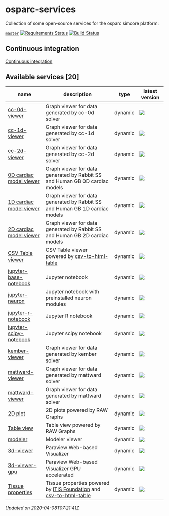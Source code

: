 # osparc-services

Collection of some open-source services for the osparc simcore platform:

<!-- NOTE: when branched replace `master` in urls -->
[`master`](https://github.com/itisfoundation/osparc-services/tree/master)
[![Requirements Status](https://requires.io/github/ITISFoundation/osparc-services/requirements.svg?branch=master)](https://requires.io/github/ITISFoundation/osparc-services/requirements/?branch=master)
[![Build Status](https://travis-ci.com/ITISFoundation/osparc-services.svg?branch=master)](https://travis-ci.com/ITISFoundation/osparc-services)


## Continuous integration

[Continuous integration](ci/README.md)




<!-- TOC_BEGIN -->
<!-- Automaticaly produced by scripts/auto-doc/create-toc.py on 2020-04-08T07:21:41Z -->
## Available services [20]
| name                                                                             | description                                                                                                                                                                               | type    | latest version                                                                                                                                                                                                                     |
| -------------------------------------------------------------------------------- | ----------------------------------------------------------------------------------------------------------------------------------------------------------------------------------------- | ------- | ---------------------------------------------------------------------------------------------------------------------------------------------------------------------------------------------------------------------------------- |
| [cc-0d-viewer](services/dy-2Dgraph/use-cases/cc)                                 | Graph viewer for data generated by cc-0d solver                                                                                                                                           | dynamic | [![](https://images.microbadger.com/badges/version/itisfoundation/cc-0d-viewer:2.10.0.svg)](https://microbadger.com/images/itisfoundation/cc-0d-viewer:2.10.0 'Get your own version badge on microbadger.com')                     |
| [cc-1d-viewer](services/dy-2Dgraph/use-cases/cc)                                 | Graph viewer for data generated by cc-1d solver                                                                                                                                           | dynamic | [![](https://images.microbadger.com/badges/version/itisfoundation/cc-1d-viewer:2.10.0.svg)](https://microbadger.com/images/itisfoundation/cc-1d-viewer:2.10.0 'Get your own version badge on microbadger.com')                     |
| [cc-2d-viewer](services/dy-2Dgraph/use-cases/cc)                                 | Graph viewer for data generated by cc-2d solver                                                                                                                                           | dynamic | [![](https://images.microbadger.com/badges/version/itisfoundation/cc-2d-viewer:2.10.0.svg)](https://microbadger.com/images/itisfoundation/cc-2d-viewer:2.10.0 'Get your own version badge on microbadger.com')                     |
| [0D cardiac model viewer](services/dy-dash/cc-rabbit-0d/src)                     | Graph viewer for data generated by Rabbit SS and Human GB 0D cardiac models                                                                                                               | dynamic | [![](https://images.microbadger.com/badges/version/itisfoundation/cc-0d-viewer:3.0.4.svg)](https://microbadger.com/images/itisfoundation/cc-0d-viewer:3.0.4 'Get your own version badge on microbadger.com')                       |
| [1D cardiac model viewer](services/dy-dash/cc-rabbit-1d/src)                     | Graph viewer for data generated by Rabbit SS and Human GB 1D cardiac models                                                                                                               | dynamic | [![](https://images.microbadger.com/badges/version/itisfoundation/cc-1d-viewer:3.0.4.svg)](https://microbadger.com/images/itisfoundation/cc-1d-viewer:3.0.4 'Get your own version badge on microbadger.com')                       |
| [2D cardiac model viewer](services/dy-dash/cc-rabbit-2d/src)                     | Graph viewer for data generated by Rabbit SS and Human GB 2D cardiac models                                                                                                               | dynamic | [![](https://images.microbadger.com/badges/version/itisfoundation/cc-2d-viewer:3.0.3.svg)](https://microbadger.com/images/itisfoundation/cc-2d-viewer:3.0.3 'Get your own version badge on microbadger.com')                       |
| [CSV Table viewer](services/dy-csv-table/services/dy-csv-table)                  | CSV Table viewer powered by [csv-to-html-table](https://github.com/derekeder/csv-to-html-table)                                                                                           | dynamic | [![](https://images.microbadger.com/badges/version/itisfoundation/csv-table:1.0.0.svg)](https://microbadger.com/images/itisfoundation/csv-table:1.0.0 'Get your own version badge on microbadger.com')                             |
| [jupyter-base-notebook](services/dy-jupyter/services/dy-jupyter)                 | Jupyter notebook                                                                                                                                                                          | dynamic | [![](https://images.microbadger.com/badges/version/itisfoundation/jupyter-base-notebook:2.13.0.svg)](https://microbadger.com/images/itisfoundation/jupyter-base-notebook:2.13.0 'Get your own version badge on microbadger.com')   |
| [jupyter-neuron](services/dy-jupyter-extensions/neuron/)                         | Jupyter notebook with preinstalled neuron modules                                                                                                                                         | dynamic | [![](https://images.microbadger.com/badges/version/itisfoundation/jupyter-neuron:2.13.0.svg)](https://microbadger.com/images/itisfoundation/jupyter-neuron:2.13.0 'Get your own version badge on microbadger.com')                 |
| [jupyter-r-notebook](services/dy-jupyter/services/dy-jupyter)                    | Jupyter R notebook                                                                                                                                                                        | dynamic | [![](https://images.microbadger.com/badges/version/itisfoundation/jupyter-r-notebook:2.13.0.svg)](https://microbadger.com/images/itisfoundation/jupyter-r-notebook:2.13.0 'Get your own version badge on microbadger.com')         |
| [jupyter-scipy-notebook](services/dy-jupyter/services/dy-jupyter)                | Jupyter scipy notebook                                                                                                                                                                    | dynamic | [![](https://images.microbadger.com/badges/version/itisfoundation/jupyter-scipy-notebook:2.13.0.svg)](https://microbadger.com/images/itisfoundation/jupyter-scipy-notebook:2.13.0 'Get your own version badge on microbadger.com') |
| [kember-viewer](services/dy-2Dgraph/use-cases/kember)                            | Graph viewer for data generated by kember solver                                                                                                                                          | dynamic | [![](https://images.microbadger.com/badges/version/itisfoundation/kember-viewer:2.10.0.svg)](https://microbadger.com/images/itisfoundation/kember-viewer:2.10.0 'Get your own version badge on microbadger.com')                   |
| [mattward-viewer](services/dy-2Dgraph/use-cases/mattward)                        | Graph viewer for data generated by mattward solver                                                                                                                                        | dynamic | [![](https://images.microbadger.com/badges/version/itisfoundation/mattward-viewer:2.10.0.svg)](https://microbadger.com/images/itisfoundation/mattward-viewer:2.10.0 'Get your own version badge on microbadger.com')               |
| [mattward-viewer](services/dy-dash/mattward-dash/src)                            | Graph viewer for data generated by mattward solver                                                                                                                                        | dynamic | [![](https://images.microbadger.com/badges/version/itisfoundation/mattward-viewer:3.0.4.svg)](https://microbadger.com/images/itisfoundation/mattward-viewer:3.0.4 'Get your own version badge on microbadger.com')                 |
| [2D plot](services/dy-raw-graphs/services/dy-raw-graphs)                         | 2D plots powered by RAW Graphs                                                                                                                                                            | dynamic | [![](https://images.microbadger.com/badges/version/itisfoundation/raw-graphs:2.10.5.svg)](https://microbadger.com/images/itisfoundation/raw-graphs:2.10.5 'Get your own version badge on microbadger.com')                         |
| [Table view](services/dy-raw-graphs/services/dy-raw-graphs)                      | Table view powered by RAW Graphs                                                                                                                                                          | dynamic | [![](https://images.microbadger.com/badges/version/itisfoundation/raw-graphs-table:2.10.5.svg)](https://microbadger.com/images/itisfoundation/raw-graphs-table:2.10.5 'Get your own version badge on microbadger.com')             |
| [modeler](services/dy-modeling/services/dy-modeling/server)                      | Modeler viewer                                                                                                                                                                            | dynamic | [![](https://images.microbadger.com/badges/version/itisfoundation/modeler-webserver:0.1.1.svg)](https://microbadger.com/images/itisfoundation/modeler-webserver:0.1.1 'Get your own version badge on microbadger.com')             |
| [3d-viewer](services/dy-3dvis/services/dy-3dvis/src/3d-viewer)                   | Paraview Web-based Visualizer                                                                                                                                                             | dynamic | [![](https://images.microbadger.com/badges/version/itisfoundation/3d-viewer:2.11.0.svg)](https://microbadger.com/images/itisfoundation/3d-viewer:2.11.0 'Get your own version badge on microbadger.com')                           |
| [3d-viewer-gpu](services/dy-3dvis/services/dy-3dvis/src/3d-viewer)               | Paraview Web-based Visualizer GPU accelerated                                                                                                                                             | dynamic | [![](https://images.microbadger.com/badges/version/itisfoundation/3d-viewer-gpu:2.11.0.svg)](https://microbadger.com/images/itisfoundation/3d-viewer-gpu:2.11.0 'Get your own version badge on microbadger.com')                   |
| [Tissue properties](services/dy-tissue-properties/services/dy-tissue-properties) | Tissue properties powered by [ITIS Foundation](https://itis.swiss/virtual-population/tissue-properties/overview/) and [csv-to-html-table](https://github.com/derekeder/csv-to-html-table) | dynamic | [![](https://images.microbadger.com/badges/version/itisfoundation/tissue-properties:1.0.0.svg)](https://microbadger.com/images/itisfoundation/tissue-properties:1.0.0 'Get your own version badge on microbadger.com')             |
*Updated on 2020-04-08T07:21:41Z*

<!-- TOC_END -->



